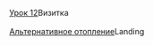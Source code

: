 
[Урок 12](https://alexander7kovcheg.github.io/bootstrap-project1/)Визитка<br>  
[Альтернативное отопление](https://alexander7kovcheg.github.io/project/src/)Landing
